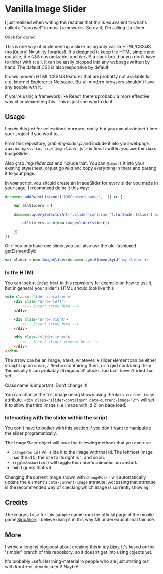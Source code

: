 # Vanilla Image Slider

I just realised when writing this readme that this is equivalent to what's called a "carousel" in most frameworks. Screw it, I'm calling it a slider.

[Click for demo!](https://pseudomon.github.io/img-slider)

This is one way of implementing a slider using only vanilla HTML/CSS/JS (no jQuery! No utility libraries!). It's designed to keep the HTML simple and mutable, the CSS customizable, and the JS a black box that you don't have to tinker with at all. It can be easily plopped into any webpage written by hand. The dafault CSS is also responsive by default!

It uses modern HTML/CSS/JS features that are probably not available for e.g. Internet Explorer or Netscape. But all modern browsers shouldn't have any trouble with it.

If you're using a framework like React, there's probably a more effective way of implementing this. This is just one way to do it.

## Usage
I made this just for educational purpose, really, but you can also inject it into your project if you want to.

From this repository, grab *img-slider.js* and include it into your webpage. Just using `<script src="img-slider.js">` is fine. It will let you use the class ImageSlider.

Also grab *img-slider.css* and include that. You can `@import` it into your existing stylesheet, or just go wild and copy everything in there and pasting it to your page.

In your script, you should create an ImageSlider for every slider you made in your page. I recommend doing it this way:

```js
document.addEventListener("DOMContentLoaded",  () => {

	var allSliders = []

	document.querySelectorAll('.slider-container').forEach( (slider) => {

		allSliders.push(new ImageSlider(slider)) 

	})
})
```

Or if you only have one slider, you can also use the old-fashioned getElementById
```js
var slider = new ImageSlider(document.getElementById('my-slider'))
````

### In the HTML
You can look at `index.html` in this repository for example on how to use it, but in general, your slider's HTML should look like this:
```html
<div class="slider-container">
	<div class="arrow left">
		<!-- Insert arrow here -->
	</div>

	<div class="arrow right">
		<!-- Insert arrow here -->
	</div>

	<div class="slider-inner">
		<!-- Insert slider element here -->
	</div>
</div>
```
The arrow can be an image, a text, whatever. A slider element can be either straight up an `<img>`, a flexbox containing them, or a grid containing them. Technically it can probably fit regular ol' blocks, too but I haven't tried that yet.

Class name is important. Don't change it!

You can change the first image being shown using the `data-current-image` attribute. `<div class="slider-container" data-current-image="2">` will set it to show the third image (i.e. image with id 2) on page load.

### Interacting with the slider within the script
You don't have to bother with this section if you don't want to manipulate the slider programatically. 

The ImageSlider object will have the following methods that you can use:

- `changePos(id)` will slide it to the image with that id. The leftmost image has the id 0, the one to its right is 1, and so on.
- `toggleAnimation()` will toggle the slider's animation on and off.
- huh I guess that's it

Changing the current image shown with `changePos()` will automatically update the element's `data-current-image` attribute. Accessing that attribute is the recommended way of checking which image is currently showing.

## Credits

The images I use for this sample came from the official page of the mobile game [SinoAlice](https://sinoalice.global/). I believe using it in this way fall under educational fair use.


## More

I wrote a lengthy blog post about creating this in [my blog](https://pseudomon.wordpress.com/2020/04/12/creating-an-image-slider-with-vanilla-html-css-js/). It's based on the 'simpler' branch of this repository, so it doesn't get into using objects yet. 

It's probably useful learning-material to people who are just starting out with front-end development! Maybe!